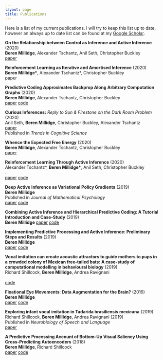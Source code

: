 ```yaml
---
layout: page
title: Publications
---
```


Here is a list of my current publications. I will try to keep this list up to date, however an always up to date list can be found at my [Google Scholar](https://scholar.google.com/citations?user=3GGkFTkAAAAJ&hl=en&oi=ao).

**On the Relationship between Control as Inference and Active Inference** (2020) <br/> **Beren Millidge**, Alexander Tschantz, Anil Seth, Christopher Buckley <br/> [paper](https://arxiv.org/pdf/2006.12964.pdf)

**Reinforcement Learning as Iterative and Amortised Inference** (2020) <br/> **Beren Millidge\***, Alexander Tschantz*, Christopher Buckley <br/> [paper](https://arxiv.org/abs/2006.10524)

**Predictive Coding Approximates Backprop Along Arbitrary Computation Graphs** (2020) <br/> **Beren Millidge**, Alexander Tschantz, Christopher Buckley <br/>
[paper](https://arxiv.org/abs/2006.04182)  [code](https://github.com/BerenMillidge/PredictiveCodingBackprop)


**Curious Inferences:** *Reply to Sun & Firestone on the Dark Room Problem* (2020) <br/>
Anil Seth, **Beren Millidge**, Christopher Buckley, Alexander Tschantz <br/>
[paper](https://psyarxiv.com/w8y9p/) <br/>
Published in *Trends in Cognitive Science*  

**Whence the Expected Free Energy** (2020) <br/>
**Beren Millidge**, Alexander Tschantz, Christopher Buckley <br/>
[paper](https://arxiv.org/abs/2004.08128)

**Reinforcement Learning Through Active Inference** (2020) <br/>
Alexander Tschantz\*, **Beren Millidge\***, Anil Seth, Christopher Buckley <br/> .  
[paper](https://arxiv.org/abs/2002.12636)  [code](https://github.com/alec-tschantz/rl-inference) 

**Deep Active Inference as Variational Policy Gradients** (2019) <br/>
**Beren Millidge** <br/>
Published in *Journal of Mathematical Psychology*  <br/>
[paper](https://arxiv.org/pdf/1907.03876.pdf)  [code](https://github.com/BerenMillidge/DeepActiveInference)

**Combining Active Inference and Hierarchical Predictive Coding: A Tutorial Introduction and Case-Study** (2019) <br/>
**Beren Millidge** 
[paper](https://psyarxiv.com/kf6wc/)    [code](https://github.com/BerenMillidge/Combining-Active-Inference-Paper-Code)

**Implementing Predictive Processing and Active Inference: Preliminary Steps and Results** (2019) <br/>
**Beren Millidge** <br/>
[paper](https://psyarxiv.com/4hb58/) [code](https://github.com/BerenMillidge/Implementing_Predictive_Processing)

**Vocal imitation can create acoustic attractors to guide mothers to pups in a crowded colony of Mexican free-tailed bats: A case-study of computational modelling in behavioural biology** (2019) <br/>
Richard Shillcock, **Beren Millidge**, Andrea Ravignani <br/>     
[code](https://github.com/BerenMillidge/Vocal_Learning)

**Fixational Eye Movements: Data Augmentation for the Brain?** (2019) <br/>
**Beren Millidge** <br/>
[paper](https://www.researchgate.net/publication/331909056_Fixational_Eye_Movements_Data_Augmentation_for_the_Brain)   [code](https://github.com/BerenMillidge/RetinalStabilisation)   

**Exploring infant vocal imitation in Tadarida brasiliensis mexicana** (2019) <br>
Richard Shillcock, **Beren Millidge**, Andrea Ravignani (2019) <br/>
Published in *Neurobiology of Speech and Language* </br>
[paper](https://elibrary.ru/item.asp?id=39139444)

**A Predictive Processing Account of Bottom-Up Visual Saliency Using Cross-Predicting Autoencoders** (2018) <br/>
**Beren Millidge**, Richard Shillcock <br/>
[paper](https://psyarxiv.com/csmeb/)    [code](https://github.com/BerenMillidge/Saliency)

